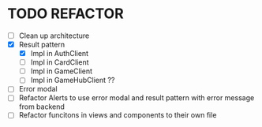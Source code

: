 # TODO REFACTOR 

- [ ] Clean up architecture
- [x] Result pattern
    - [x] Impl in AuthClient
    - [ ] Impl in CardClient
    - [ ] Impl in GameClient
    - [ ] Impl in GameHubClient ??
- [ ] Error modal
- [ ] Refactor Alerts to use error modal and result pattern with error message from backend
- [ ] Refactor funcitons in views and components to their own file